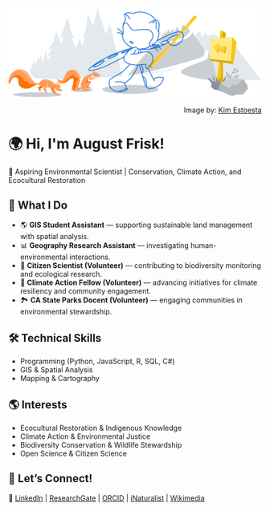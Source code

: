 ![Octocat walking through a forest followed by squirrels](.github/images/git-header.svg)

<div align="right">

Image by: [Kim Estoesta](https://www.kimestoesta.com/)
</div>

# 🌍 Hi, I'm August Frisk!
👋 Aspiring Environmental Scientist | Conservation, Climate Action, and Ecocultural Restoration

## 🌿 What I Do
- 🌎 **GIS Student Assistant** — supporting sustainable land management with spatial analysis.
- 📊 **Geography Research Assistant** — investigating human-environmental interactions.
- 🦉 **Citizen Scientist (Volunteer)** — contributing to biodiversity monitoring and ecological research.
- 🌱 **Climate Action Fellow (Volunteer)** — advancing initiatives for climate resiliency and community engagement.
- 🏞️ **CA State Parks Docent (Volunteer)** — engaging communities in environmental stewardship.

## 🛠️ Technical Skills
- Programming (Python, JavaScript, R, SQL, C#)
- GIS & Spatial Analysis
- Mapping & Cartography

## 🌎 Interests
- Ecocultural Restoration & Indigenous Knowledge
- Climate Action & Environmental Justice
- Biodiversity Conservation & Wildlife Stewardship
- Open Science & Citizen Science

## 🚀 Let’s Connect!
🔗 [LinkedIn](https://www.linkedin.com/in/august-frisk/) | [ResearchGate](https://www.researchgate.net/profile/August-Frisk) | [ORCID](https://orcid.org/0009-0007-9200-8438) | [iNaturalist](https://www.inaturalist.org/people/augustfrisk) | [Wikimedia](https://meta.wikimedia.org/wiki/User:Parasiticfrisk)